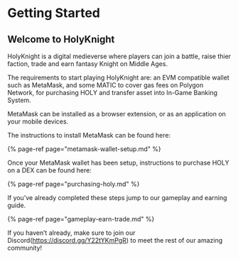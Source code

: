 # Getting Started

## Welcome to HolyKnight

HolyKnight is a digital medieverse where players can join a battle, raise thier faction, trade and earn fantasy Knight on Middle Ages.

The requirements to start playing HolyKnight are: an EVM compatible wallet such as MetaMask, and some MATIC to cover gas fees on Polygon Network, for purchasing HOLY and transfer asset into In-Game Banking System.

MetaMask can be installed as a browser extension, or as an application on your mobile devices.

The instructions to install MetaMask can be found here:

{% page-ref page="metamask-wallet-setup.md" %}

Once your MetaMask wallet has been setup, instructions to purchase HOLY on a DEX can be found here:

{% page-ref page="purchasing-holy.md" %}

If you’ve already completed these steps jump to our gameplay and earning guide.

{% page-ref page="gameplay-earn-trade.md" %}

If you haven’t already, make sure to join our Discord(https://discord.gg/Y22tYKmPgR) to meet the rest of our amazing community!
